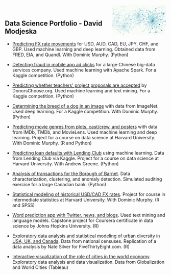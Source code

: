 <img align='right' height='96' src='https://github.com/dmodjeska/portfolio/blob/master/ds2.jpg'> 
&nbsp;

## Data Science Portfolio - David Modjeska

* [Predicting FX rate movements](https://github.com/dmodjeska/predict_fx_rate_movements) for USD, AUD, CAD, EU, JPY, CHF, and GBP. Used machine learning and deep learning. Obtained data from FRED, EIA, and Quandl. With Dominic Murphy. (Python)

* [Detecting fraud in mobile app ad clicks](https://github.com/dmodjeska/talking_data) for a large Chinese big-data services company. Used machine learning with Apache Spark. For a Kaggle competition. (Python)

* [Predicting whether teachers' project proposals are accepted](https://github.com/dmodjeska/donors_choose) by DonorsChoose.org. Used machine learning and text mining. For a Kaggle competition. (Python)

* [Determining the breed of a dog in an image](https://github.com/dmodjeska/dog_breed_identification) with data from ImageNet. Used deep learning. For a Kaggle competition. With Dominic Murphy. (Python)

* [Predicting movie genres from plots, cast/crew, and posters](https://github.com/dmodjeska/cs109b) with data from IMDb, TMDb, and MovieLens. Used machine learning and deep learning. Project for a course on data science at Harvard University. With Dominic Murphy. (R and Python)

* [Predicting loan defaults with Lending Club](https://github.com/dmodjeska/cs109a) using machine learning. Data from Lending Club via Kaggle. Project for a course on data science at Harvard University. With Andrew Greene. (Python)

* [Analysis of transactions for the Borough of Barnet](https://github.com/dmodjeska/barnet_transactions). Data characterization, clustering, and anomaly detection. Simulated auditing exercise for a large Canadian bank. (Python)

* [Statistical modeling of historical USD/CAD FX rates](https://github.com/dmodjeska/usd_cad_fx). Project for course in intermediate statistics at Harvard University. With Dominic Murphy. (R and SPSS)

* [Word prediction app with Twitter, news, and blogs](https://github.com/dmodjeska/word-predictor). Used text mining and language models. Capstone project for Coursera certificate in data science by Johns Hopkins University. (R)

* [Exploratory data analysis and statistical modeling of urban diversity in USA, UK, and Canada](https://github.com/dmodjeska/diversity). Data from national censuses. Replication of a data analysis by Nate Silver for FiveThirtyEight.com. (R)

* [Interactive visualization of the role of cities in the world economy](https://public.tableau.com/profile/david.modjeska#!/vizhome/GlobalCities_2/CitiesView). Exploratory data analysis and data visualization. Data from Globalization and World Cities (Tableau)
